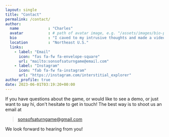 ```yaml
---
layout: single
title: "Contact"
permalink: /contact/
author:
  name             : "Charles"
  avatar           : # path of avatar image, e.g. "/assets/images/bio-photo.jpg"
  bio              : "I caved to my intrusive thoughts and made a video game."
  location         : "Northeast U.S."
  links:
    - label: "Email"
      icon: "fas fa-fw fa-envelope-square"
      url: "mailto:sonsofsaturngame@email.com"
    - label: "Instagram"
      icon: "fab fa-fw fa-instagram"
      url: "https://instagram.com/interstitial_explorer"
author_profile: true
date: 2023-06-01T03:19:20+00:00
---
```


If you have questions about the game, or would like to see a demo, or just want to say hi, don't hesitate to get in touch!  The best way is to shoot us an email at

> sonsofsaturngame@gmail.com

We look forward to hearing from you!
